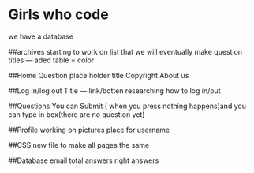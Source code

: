 
# Girls who code

we have a database


##archives
starting to work on list that we will eventually make question titles
—
aded table = color

##Home
Question place holder
title
Copyright
About us

##Log in/log out
Title
—
link/botten
researching how to log in/out

##Questions
You can Submit ( when you press nothing happens)and you can type in box(there are no question yet)

##Profile
working on pictures
place for username

##CSS
new file to make all pages the same

##Database
email
 total answers
 right answers